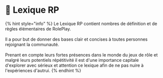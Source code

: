 # 🌿 Lexique RP



{% hint style="info" %}
Le Lexique RP contient nombres de définition et de règles élémentaires de RolePlay. \
\
Il a pour but de donner des bases clair et concises à toutes personnes rejoignant la communauté.\
\
&#x20;Prenant en compte leurs fortes présences dans le monde du jeux de rôle et malgré leurs potentiels répétitivité il est d'une importance capitale d'explorer avec sérieux et attention ce lexique afin de ne pas nuire à l'expériences d'autrui.&#x20;
{% endhint %}







